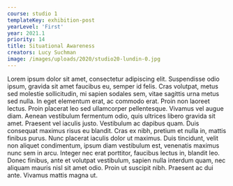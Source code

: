 ```yaml
---
course: studio 1
templateKey: exhibition-post
yearLevel: 'First'
year: 2021.1
priority: 14
title: Situational Awareness
creators: Lucy Suchman
image: /images/uploads/2020/studio20-lundin-0.jpg
---
```


Lorem ipsum dolor sit amet, consectetur adipiscing elit. Suspendisse odio ipsum, gravida sit amet faucibus eu, semper id felis. Cras volutpat, metus sed molestie sollicitudin, mi sapien sodales sem, vitae sagittis urna metus sed nulla. In eget elementum erat, ac commodo erat. Proin non laoreet lectus. Proin placerat leo sed ullamcorper pellentesque. Vivamus vel augue diam. Aenean vestibulum fermentum odio, quis ultrices libero gravida sit amet. Praesent vel iaculis justo. Vestibulum ac dapibus quam. Duis consequat maximus risus eu blandit. Cras ex nibh, pretium et nulla in, mattis finibus purus. Nunc placerat iaculis dolor ut maximus. Duis tincidunt, velit non aliquet condimentum, ipsum diam vestibulum est, venenatis maximus nunc sem in arcu. Integer nec erat porttitor, faucibus lectus in, blandit leo. Donec finibus, ante et volutpat vestibulum, sapien nulla interdum quam, nec aliquam mauris nisl sit amet odio. Proin ut suscipit nibh. Praesent ac dui ante. Vivamus mattis magna ut.
